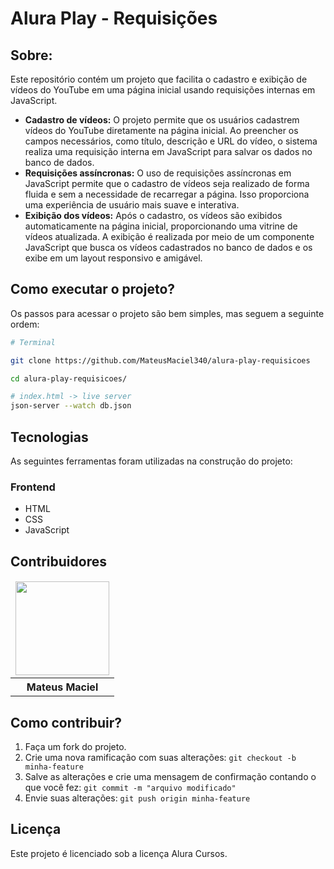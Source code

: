 # Alura Play - Requisições
## Sobre:

Este repositório contém um projeto que facilita o cadastro e exibição de vídeos do YouTube em uma página inicial usando requisições internas em JavaScript.

- **Cadastro de vídeos:** O projeto permite que os usuários cadastrem vídeos do YouTube diretamente na página inicial. Ao preencher os campos necessários, como título, descrição e URL do vídeo, o sistema realiza uma requisição interna em JavaScript para salvar os dados no banco de dados.
- **Requisições assíncronas:** O uso de requisições assíncronas em JavaScript permite que o cadastro de vídeos seja realizado de forma fluida e sem a necessidade de recarregar a página. Isso proporciona uma experiência de usuário mais suave e interativa.
- **Exibição dos vídeos:** Após o cadastro, os vídeos são exibidos automaticamente na página inicial, proporcionando uma vitrine de vídeos atualizada. A exibição é realizada por meio de um componente JavaScript que busca os vídeos cadastrados no banco de dados e os exibe em um layout responsivo e amigável.

## Como executar o projeto?

Os passos para acessar o projeto são bem simples, mas seguem a seguinte ordem:

```bash
# Terminal

git clone https://github.com/MateusMaciel340/alura-play-requisicoes

cd alura-play-requisicoes/

```

```bash
# index.html -> live server
json-server --watch db.json
```

## Tecnologias

As seguintes ferramentas foram utilizadas na construção do projeto:

### Frontend

- HTML
- CSS
- JavaScript

## Contribuidores

<table>
    <thead>
        <tr>
            <td>
                <img src="https://avatars.githubusercontent.com/u/55550732?v=4" width="150px"/>
            </td>
        </tr>
    </thead>
    <tbody>
        <tr>
            <th>Mateus Maciel</th>
        </tr>
    </tbody>
</table>

## Como contribuir?

1. Faça um fork do projeto.
2. Crie uma nova ramificação com suas alterações: `git checkout -b minha-feature`
3. Salve as alterações e crie uma mensagem de confirmação contando o que você fez: `git commit -m "arquivo modificado"`
4. Envie suas alterações: `git push origin minha-feature`

## Licença

Este projeto é licenciado sob a licença Alura Cursos.